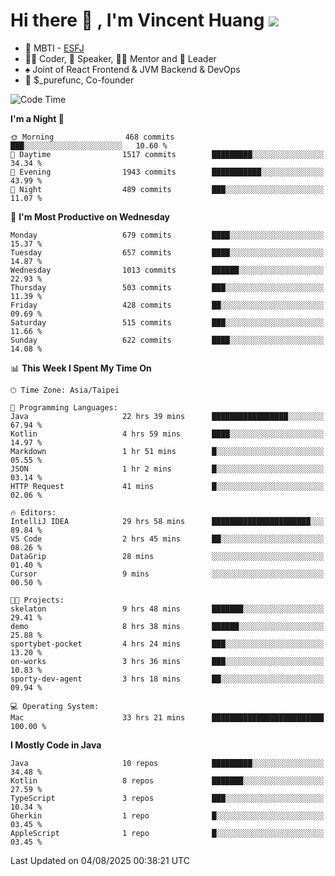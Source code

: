 # Hi there 👋 , I'm Vincent Huang ![](https://komarev.com/ghpvc/?username=Jian-Min-Huang)
- 👀 MBTI - [ESFJ](https://www.16personalities.com/esfj-personality)
- 👨‍💻 Coder, 🎤 Speaker, 👨‍🏫 Mentor and 🚀 Leader
- ♠️ Joint of React Frontend & JVM Backend & DevOps
- 💼 $_purefunc, Co-founder

<!--START_SECTION:waka-->
![Code Time](http://img.shields.io/badge/Code%20Time-5%2C722%20hrs%2029%20mins-blue)

**I'm a Night 🦉** 

```text
🌞 Morning                468 commits         ███░░░░░░░░░░░░░░░░░░░░░░   10.60 % 
🌆 Daytime                1517 commits        █████████░░░░░░░░░░░░░░░░   34.34 % 
🌃 Evening                1943 commits        ███████████░░░░░░░░░░░░░░   43.99 % 
🌙 Night                  489 commits         ███░░░░░░░░░░░░░░░░░░░░░░   11.07 % 
```
📅 **I'm Most Productive on Wednesday** 

```text
Monday                   679 commits         ████░░░░░░░░░░░░░░░░░░░░░   15.37 % 
Tuesday                  657 commits         ████░░░░░░░░░░░░░░░░░░░░░   14.87 % 
Wednesday                1013 commits        ██████░░░░░░░░░░░░░░░░░░░   22.93 % 
Thursday                 503 commits         ███░░░░░░░░░░░░░░░░░░░░░░   11.39 % 
Friday                   428 commits         ██░░░░░░░░░░░░░░░░░░░░░░░   09.69 % 
Saturday                 515 commits         ███░░░░░░░░░░░░░░░░░░░░░░   11.66 % 
Sunday                   622 commits         ████░░░░░░░░░░░░░░░░░░░░░   14.08 % 
```


📊 **This Week I Spent My Time On** 

```text
🕑︎ Time Zone: Asia/Taipei

💬 Programming Languages: 
Java                     22 hrs 39 mins      █████████████████░░░░░░░░   67.94 % 
Kotlin                   4 hrs 59 mins       ████░░░░░░░░░░░░░░░░░░░░░   14.97 % 
Markdown                 1 hr 51 mins        █░░░░░░░░░░░░░░░░░░░░░░░░   05.55 % 
JSON                     1 hr 2 mins         █░░░░░░░░░░░░░░░░░░░░░░░░   03.14 % 
HTTP Request             41 mins             █░░░░░░░░░░░░░░░░░░░░░░░░   02.06 % 

🔥 Editors: 
IntelliJ IDEA            29 hrs 58 mins      ██████████████████████░░░   89.84 % 
VS Code                  2 hrs 45 mins       ██░░░░░░░░░░░░░░░░░░░░░░░   08.26 % 
DataGrip                 28 mins             ░░░░░░░░░░░░░░░░░░░░░░░░░   01.40 % 
Cursor                   9 mins              ░░░░░░░░░░░░░░░░░░░░░░░░░   00.50 % 

🐱‍💻 Projects: 
skelaton                 9 hrs 48 mins       ███████░░░░░░░░░░░░░░░░░░   29.41 % 
demo                     8 hrs 38 mins       ██████░░░░░░░░░░░░░░░░░░░   25.88 % 
sportybet-pocket         4 hrs 24 mins       ███░░░░░░░░░░░░░░░░░░░░░░   13.20 % 
on-works                 3 hrs 36 mins       ███░░░░░░░░░░░░░░░░░░░░░░   10.83 % 
sporty-dev-agent         3 hrs 18 mins       ██░░░░░░░░░░░░░░░░░░░░░░░   09.94 % 

💻 Operating System: 
Mac                      33 hrs 21 mins      █████████████████████████   100.00 % 
```

**I Mostly Code in Java** 

```text
Java                     10 repos            █████████░░░░░░░░░░░░░░░░   34.48 % 
Kotlin                   8 repos             ███████░░░░░░░░░░░░░░░░░░   27.59 % 
TypeScript               3 repos             ███░░░░░░░░░░░░░░░░░░░░░░   10.34 % 
Gherkin                  1 repo              █░░░░░░░░░░░░░░░░░░░░░░░░   03.45 % 
AppleScript              1 repo              █░░░░░░░░░░░░░░░░░░░░░░░░   03.45 % 
```




 Last Updated on 04/08/2025 00:38:21 UTC
<!--END_SECTION:waka-->
